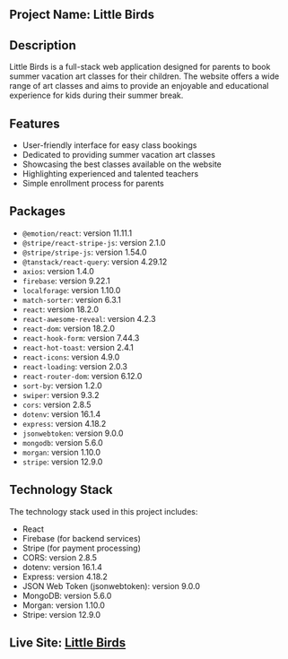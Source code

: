 

## Project Name: Little Birds

## Description
Little Birds is a full-stack web application designed for parents to book summer vacation art classes for their children. The website offers a wide range of art classes and aims to provide an enjoyable and educational experience for kids during their summer break.

## Features

- User-friendly interface for easy class bookings
- Dedicated to providing summer vacation art classes
- Showcasing the best classes available on the website
- Highlighting experienced and talented teachers
- Simple enrollment process for parents

## Packages

- `@emotion/react`: version 11.11.1
- `@stripe/react-stripe-js`: version 2.1.0
- `@stripe/stripe-js`: version 1.54.0
- `@tanstack/react-query`: version 4.29.12
- `axios`: version 1.4.0
- `firebase`: version 9.22.1
- `localforage`: version 1.10.0
- `match-sorter`: version 6.3.1
- `react`: version 18.2.0
- `react-awesome-reveal`: version 4.2.3
- `react-dom`: version 18.2.0
- `react-hook-form`: version 7.44.3
- `react-hot-toast`: version 2.4.1
- `react-icons`: version 4.9.0
- `react-loading`: version 2.0.3
- `react-router-dom`: version 6.12.0
- `sort-by`: version 1.2.0
- `swiper`: version 9.3.2
- `cors`: version 2.8.5
- `dotenv`: version 16.1.4
- `express`: version 4.18.2
- `jsonwebtoken`: version 9.0.0
- `mongodb`: version 5.6.0
- `morgan`: version 1.10.0
- `stripe`: version 12.9.0

## Technology Stack

The technology stack used in this project includes:
- React
- Firebase (for backend services)
- Stripe (for payment processing)
- CORS: version 2.8.5
- dotenv: version 16.1.4
- Express: version 4.18.2
- JSON Web Token (jsonwebtoken): version 9.0.0
- MongoDB: version 5.6.0
- Morgan: version 1.10.0
- Stripe: version 12.9.0

## Live Site: [Little Birds](https://little-birds-23a71.web.app/)

